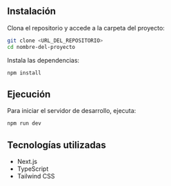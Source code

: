 ## Instalación

Clona el repositorio y accede a la carpeta del proyecto:
```bash
git clone <URL_DEL_REPOSITORIO>
cd nombre-del-proyecto
```

Instala las dependencias:
```bash
npm install
```

## Ejecución
Para iniciar el servidor de desarrollo, ejecuta:
```bash
npm run dev
```

## Tecnologías utilizadas
- Next.js
- TypeScript
- Tailwind CSS
